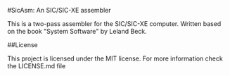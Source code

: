 #SicAsm: An SIC/SIC-XE assembler

This is a two-pass assembler for the SIC/SIC-XE computer. Written based on the
book "System Software" by Leland Beck.

##License

This project is licensed under the MIT license. For more information check the
LICENSE.md file
